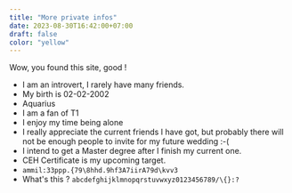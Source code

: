 ```yaml
---
title: "More private infos"
date: 2023-08-30T16:42:00+07:00
draft: false
color: "yellow"
---
```


Wow, you found this site, good !

+ I am an introvert, I rarely have many friends.
+ My birth is 02-02-2002
+ Aquarius
+ I am a fan of T1
+ I enjoy my time being alone
+ I really appreciate the current friends I have got, but probably there will not be enough people to invite for my future wedding :-(
+ I intend to get a Master degree after I finish my current one.
+ CEH Certificate is my upcoming target.
+ `ammil:33ppp.{79\8hhd.9hf3A7iirA79d\kvv3`
+ What's this ? `abcdefghijklmnopqrstuvwxyz0123456789/\{}:?`
